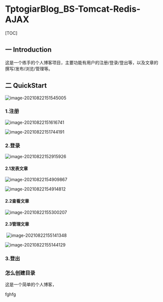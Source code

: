 # TptogiarBlog_BS-Tomcat-Redis-AJAX
[TOC]

## 一 Introduction

​		这是一个练手的个人博客项目，主要功能有用户的注册/登录/登出等，以及文章的撰写/发布/浏览/管理等。

## 二 QuickStart

![image-20210822151545005](C:\Users\逸安\AppData\Roaming\Typora\typora-user-images\image-20210822151545005.png)

### 	1.注册

![image-20210822151616741](C:\Users\逸安\AppData\Roaming\Typora\typora-user-images\image-20210822151616741.png)

![image-20210822151744191](C:\Users\逸安\AppData\Roaming\Typora\typora-user-images\image-20210822151744191.png)

### 	2.登录

![image-20210822152915926](C:\Users\逸安\AppData\Roaming\Typora\typora-user-images\image-20210822152915926.png)

#### 		2.1发表文章

![image-20210822154909867](C:\Users\逸安\AppData\Roaming\Typora\typora-user-images\image-20210822154909867.png)

![image-20210822154914812](C:\Users\逸安\AppData\Roaming\Typora\typora-user-images\image-20210822154914812.png)

#### 		2.2查看文章

![image-20210822155300207](C:\Users\逸安\AppData\Roaming\Typora\typora-user-images\image-20210822155300207.png)

#### 		2.3管理文章

​								![image-20210822155141348](C:\Users\逸安\AppData\Roaming\Typora\typora-user-images\image-20210822155141348.png)

![image-20210822155144129](C:\Users\逸安\AppData\Roaming\Typora\typora-user-images\image-20210822155144129.png)

### 	3.登出

### 	
### 怎么创建目录

这是一个简单的个人博客，









fghfg
